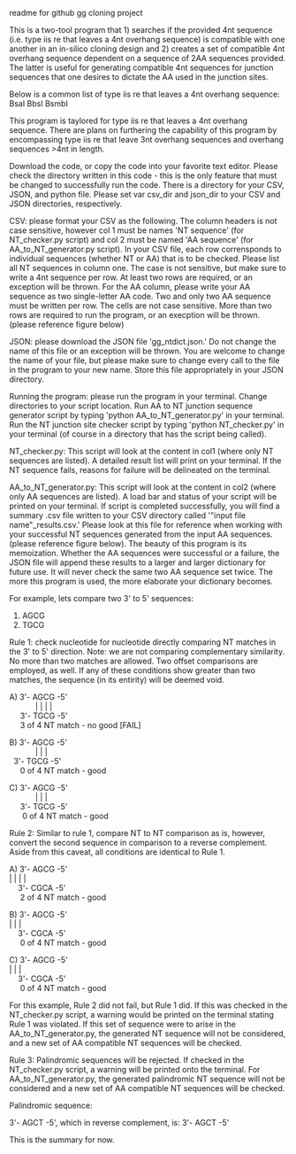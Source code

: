 readme for github gg cloning project

This is a two-tool program that 1) searches if the provided 4nt sequence (i.e. type iis re that leaves a 4nt overhang sequence) is compatible with one another in an in-silico cloning design and 2) creates a set of compatible 4nt overhang sequence dependent on a sequence of 2AA sequences provided. The latter is useful for generating compatible 4nt sequences for junction sequences that one desires to dictate the AA used in the junction sites.

Below is a common list of type iis re that leaves a 4nt overhang sequence:
BsaI
BbsI
BsmbI

This program is taylored for type iis re that leaves a 4nt overhang sequence. There are plans on furthering the capability of this program by encompassing type iis re that leave 3nt overhang sequences and overhang sequences >4nt in length.

Download the code, or copy the code into your favorite text editor. Please check the directory written in this code - this is the only feature that must be changed to successfully run the code. There is a directory for your CSV, JSON, and python file. Please set var csv_dir and json_dir to your CSV and JSON directories, respectively.

CSV: please format your CSV as the following. The column headers is not case sensitive, however col 1 must be names 'NT sequence' (for NT_checker.py script) and col 2 must be named 'AA sequence' (for AA_to_NT_generator.py script). In your CSV file, each row corrensponds to individual sequences (whether NT or AA) that is to be checked. Please list all NT sequences in column one. The case is not sensitive, but make sure to write a 4nt sequence per row. At least two rows are required, or an exception will be thrown.
For the AA column, please write your AA sequence as two single-letter AA code. Two and only two AA sequence must be written per row. The cells are not case sensitive. More than two rows are required to run the program, or an execption will be thrown. (please reference figure below)

JSON: please download the JSON file 'gg_ntdict.json.' Do not change the name of this file or an exception will be thrown. You are welcome to change the name of your file, but please make sure to change every call to the file in the program to your new name. Store this file appropriately in your JSON directory.

Running the program: please run the program in your terminal. Change directories to your script location. Run AA to NT junction sequence generator script by typing 'python AA_to_NT_generator.py' in your terminal. Run the NT junction site checker script by typing 'python NT_checker.py' in your terminal (of course in a directory that has the script being called).

NT_checker.py: This script will look at the content in col1 (where only NT sequences are listed). A detailed result list will print on your terminal. If the NT sequence fails, reasons for failure will be delineated on the terminal. 

AA_to_NT_generator.py: This script will look at the content in col2 (where only AA sequences are listed). A load bar and status of your script will be printed on your terminal. If script is completed successfully, you will find a summary .csv file written to your CSV directory called '"input file name"_results.csv.' Please look at this file for reference when working with your successful NT sequences generated from the input AA sequences. (please reference figure below).
The beauty of this program is its memoization. Whether the AA sequences were successful or a failure, the JSON file will append these results to a larger and larger dictionary for future use. It will never check the same two AA sequence set twice. The more this program is used, the more elaborate your dictionary becomes. 

For example, lets compare two 3' to 5' sequences:
1) AGCG
2) TGCG


Rule 1: check nucleotide for nucleotide directly comparing NT matches in the 3' to 5' direction. Note: we are not comparing complementary similarity. No more than two matches are allowed. Two offset comparisons are employed, as well. If any of these conditions show greater than two matches, the sequence (in its entirity) will be deemed void.

A) 3'- AGCG -5'<br>
&nbsp;&nbsp;&nbsp;&nbsp;&nbsp;&nbsp;&nbsp;&nbsp;&nbsp;&nbsp;&nbsp; |  |  |  |<br>
    &nbsp;&nbsp;&nbsp;&nbsp; 3'- TGCG -5'<br>
     &nbsp;&nbsp;&nbsp;&nbsp;&nbsp;3 of 4 NT match - no good [FAIL]<br>

B) 3'- AGCG -5'<br>
  &nbsp;&nbsp;&nbsp;&nbsp;&nbsp;&nbsp;&nbsp;&nbsp;&nbsp;&nbsp;&nbsp;           |  |  |<br>
      &nbsp;&nbsp;3'-    TGCG -5'<br>
     &nbsp;&nbsp;&nbsp;&nbsp;&nbsp;0 of 4 NT match - good<br>

C) 3'-    AGCG -5'<br>
   &nbsp;&nbsp;&nbsp;&nbsp;&nbsp;&nbsp;&nbsp;&nbsp;&nbsp;&nbsp;&nbsp;          |  |  |<br>
      &nbsp;&nbsp;&nbsp;&nbsp;&nbsp;3'- TGCG    -5'<br>
     &nbsp;&nbsp;&nbsp;&nbsp;&nbsp;&nbsp;0 of 4 NT match - good<br>


Rule 2: Similar to rule 1, compare NT to NT comparison as is, however, convert the second sequence in comparison to a reverse complement. Aside from this caveat, all conditions are identical to Rule 1.

A) 3'- AGCG -5'<br>
          |  |  |  |<br>
      &nbsp;&nbsp;&nbsp;&nbsp;3'- CGCA -5'<br>
     &nbsp;&nbsp;&nbsp;&nbsp;&nbsp;2 of 4 NT match - good<br>

B) 3'- AGCG -5'<br>
             |  |  |<br>
      &nbsp;&nbsp;&nbsp;&nbsp;3'-    CGCA -5'<br>
     &nbsp;&nbsp;&nbsp;&nbsp;&nbsp;0 of 4 NT match - good<br>

C) 3'-    AGCG -5'<br>
             |  |  |<br>
      &nbsp;&nbsp;&nbsp;&nbsp;3'- CGCA    -5'<br>
     &nbsp;&nbsp;&nbsp;&nbsp;&nbsp;0 of 4 NT match - good<br>

For this example, Rule 2 did not fail, but Rule 1 did. If this was checked in the NT_checker.py script, a warning would be printed on the terminal stating Rule 1 was violated. 
If this set of sequence were to arise in the AA_to_NT_generator.py, the generated NT sequence will not be considered, and a new set of AA compatible NT sequences will be checked.

Rule 3: Palindromic sequences will be rejected. If checked in the NT_checker.py script, a warning will be printed onto the terminal. For AA_to_NT_generator.py, the generated palindromic NT sequence will not be considered and a new set of AA compatible NT sequences will be checked.

Palindromic sequence:

3'- AGCT -5', which in reverse complement, is:
3'- AGCT -5'

This is the summary for now.
